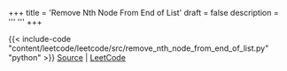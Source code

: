+++
title = 'Remove Nth Node From End of List'
draft = false
description =  '''
'''
+++

{{< include-code "content/leetcode/leetcode/src/remove_nth_node_from_end_of_list.py" "python" >}}
[Source](https://github.com/grind-rip/leetcode/blob/master/src/remove_nth_node_from_end_of_list.py) | [LeetCode](https://leetcode.com/problems/remove-nth-node-from-end-of-list)
